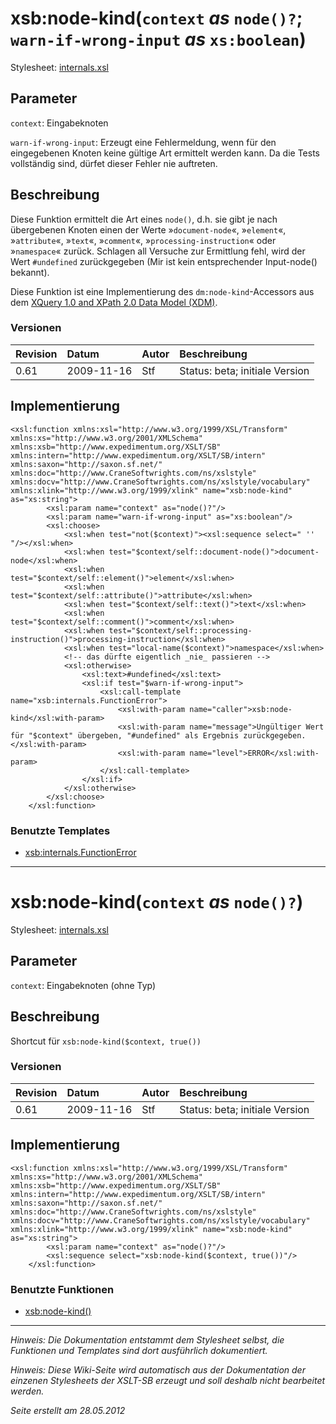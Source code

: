 # xsb:node-kind(`context` _as_ `node()?`; `warn-if-wrong-input` _as_ `xs:boolean`) #

Stylesheet: [internals.xsl](http://code.google.com/p/xslt-sb/source/browse/trunk/xslt-sb/internals.xsl)

## Parameter ##
`context`: Eingabeknoten


`warn-if-wrong-input`: Erzeugt eine Fehlermeldung, wenn für den eingegebenen Knoten keine gültige Art ermittelt werden kann. Da die Tests vollständig sind, dürfet dieser Fehler nie auftreten.



## Beschreibung ##
Diese Funktion ermittelt die Art eines `node()`, d.h. sie gibt je nach übergebenen Knoten einen der Werte »`document-node`«, »`element`«, »`attribute`«, »`text`«, »`comment`«, »`processing-instruction`« oder »`namespace`« zurück. Schlagen all Versuche zur Ermittlung fehl, wird der Wert `#undefined` zurückgegeben (Mir ist kein entsprechender Input-node() bekannt).

Diese Funktion ist eine Implementierung des `dm:node-kind`-Accessors aus dem [XQuery 1.0 and XPath 2.0 Data Model (XDM)](http://www.w3.org/TR/xpath-datamodel/#dm-node-kind).

### Versionen ###
| Revision | Datum | Autor | Beschreibung |
|:---------|:------|:------|:-------------|
| 0.61 | 2009-11-16 | Stf |   Status: beta;   initiale Version   |


## Implementierung ##
```
<xsl:function xmlns:xsl="http://www.w3.org/1999/XSL/Transform" xmlns:xs="http://www.w3.org/2001/XMLSchema" xmlns:xsb="http://www.expedimentum.org/XSLT/SB" xmlns:intern="http://www.expedimentum.org/XSLT/SB/intern" xmlns:saxon="http://saxon.sf.net/" xmlns:doc="http://www.CraneSoftwrights.com/ns/xslstyle" xmlns:docv="http://www.CraneSoftwrights.com/ns/xslstyle/vocabulary" xmlns:xlink="http://www.w3.org/1999/xlink" name="xsb:node-kind" as="xs:string">
		<xsl:param name="context" as="node()?"/>
		<xsl:param name="warn-if-wrong-input" as="xs:boolean"/>
		<xsl:choose>
			<xsl:when test="not($context)"><xsl:sequence select=" '' "/></xsl:when>
			<xsl:when test="$context/self::document-node()">document-node</xsl:when>
			<xsl:when test="$context/self::element()">element</xsl:when>
			<xsl:when test="$context/self::attribute()">attribute</xsl:when>
			<xsl:when test="$context/self::text()">text</xsl:when>
			<xsl:when test="$context/self::comment()">comment</xsl:when>
			<xsl:when test="$context/self::processing-instruction()">processing-instruction</xsl:when>
			<xsl:when test="local-name($context)">namespace</xsl:when>
			<!-- das dürfte eigentlich _nie_ passieren -->
			<xsl:otherwise>
				<xsl:text>#undefined</xsl:text>
				<xsl:if test="$warn-if-wrong-input">
					<xsl:call-template name="xsb:internals.FunctionError">
						<xsl:with-param name="caller">xsb:node-kind</xsl:with-param>
						<xsl:with-param name="message">Ungültiger Wert für "$context" übergeben, "#undefined" als Ergebnis zurückgegeben.</xsl:with-param>
						<xsl:with-param name="level">ERROR</xsl:with-param>
					</xsl:call-template>
				</xsl:if>
			</xsl:otherwise>
		</xsl:choose>
	</xsl:function>
```

### Benutzte Templates ###
  * [xsb:internals.FunctionError](xsb_internals_FunctionError.md)


---

# xsb:node-kind(`context` _as_ `node()?`) #

Stylesheet: [internals.xsl](http://code.google.com/p/xslt-sb/source/browse/trunk/xslt-sb/internals.xsl)

## Parameter ##
`context`: Eingabeknoten (ohne Typ)



## Beschreibung ##
Shortcut für `xsb:node-kind($context, true())`

### Versionen ###
| Revision | Datum | Autor | Beschreibung |
|:---------|:------|:------|:-------------|
| 0.61 | 2009-11-16 | Stf |   Status: beta;   initiale Version   |


## Implementierung ##
```
<xsl:function xmlns:xsl="http://www.w3.org/1999/XSL/Transform" xmlns:xs="http://www.w3.org/2001/XMLSchema" xmlns:xsb="http://www.expedimentum.org/XSLT/SB" xmlns:intern="http://www.expedimentum.org/XSLT/SB/intern" xmlns:saxon="http://saxon.sf.net/" xmlns:doc="http://www.CraneSoftwrights.com/ns/xslstyle" xmlns:docv="http://www.CraneSoftwrights.com/ns/xslstyle/vocabulary" xmlns:xlink="http://www.w3.org/1999/xlink" name="xsb:node-kind" as="xs:string">
		<xsl:param name="context" as="node()?"/>
		<xsl:sequence select="xsb:node-kind($context, true())"/>
	</xsl:function>
```

### Benutzte Funktionen ###
  * [xsb:node-kind()](xsb_node_kind.md)


---


_Hinweis: Die Dokumentation entstammt dem Stylesheet selbst, die Funktionen und Templates sind dort ausführlich dokumentiert._

_Hinweis: Diese Wiki-Seite wird automatisch aus der Dokumentation der einzenen Stylesheets der XSLT-SB erzeugt und soll deshalb nicht bearbeitet werden._

_Seite erstellt am 28.05.2012_
